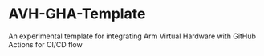# AVH-GHA-Template
An experimental template for integrating Arm Virtual Hardware with GitHub Actions for CI/CD flow
